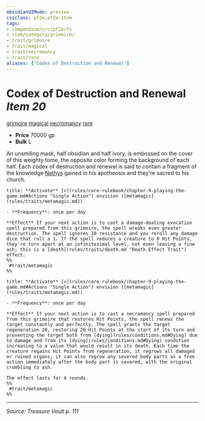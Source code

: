 ```yaml
---
obsidianUIMode: preview
cssclass: pf2e,pf2e-item
tags:
- compendium/src/pf2e/tv
- item/category/grimoire/
- trait/grimoire
- trait/magical
- trait/necromancy
- trait/rare
aliases: ["Codex of Destruction and Renewal"]
---
```

# Codex of Destruction and Renewal *Item 20*  
[grimoire](grimoire-som.md "Grimoire Item Trait")  [magical](magical.md "Magical Item Trait")  [necromancy](necromancy.md "Necromancy School Trait")  [rare](rare.md "Rare Rarity Trait")  

- **Price** 70000 gp
- **Bulk** L

An unsmiling mask, half obsidian and half ivory, is embossed on the cover of this weighty tome, the opposite color forming the background of each half. Each codex of destruction and renewal is said to contain a fragment of the knowledge [Nethys](nethys.md) gained in his apotheosis and they're sacred to his church.

```ad-embed-ability
title: **Activate** [>](rules/core-rulebook/chapter-9-playing-the-game.md#Actions "Single Action") envision ([metamagic](rules/traits/metamagic.md))

- **Frequency**: once per day

**Effect** If your next action is to cast a damage-dealing evocation spell prepared from this grimoire, the spell wreaks even greater destruction. The spell ignores 10 resistance and you reroll any damage dice that roll a 1. If the spell reduces a creature to 0 Hit Points, they're torn apart at an infinitesimal level, not even leaving a fine ash; this is a [death](rules/traits/death.md "Death Effect Trait") effect.  
%%
 #trait/metamagic 
%%
```

```ad-embed-ability
title: **Activate** [>](rules/core-rulebook/chapter-9-playing-the-game.md#Actions "Single Action") envision ([metamagic](rules/traits/metamagic.md))

- **Frequency**: once per day

**Effect** If your next action is to cast a necromancy spell prepared from this grimoire that restores Hit Points, the spell renews the target constantly and perfectly. The spell grants the target regeneration 20, restoring 20 Hit Points at the start of its turn and preventing the target both from [dying](rules/conditions.md#Dying) due to damage and from its [dying](rules/conditions.md#Dying) condition increasing to a value that would result in its death. Each time the creature regains Hit Points from regeneration, it regrows all damaged or ruined organs; it can also regrow any severed body parts as a free action immediately after the body part is severed, with the original crumbling to ash.

The effect lasts for 4 rounds.  
%%
 #trait/metamagic 
%%
```


---
*Source: Treasure Vault p. 111*